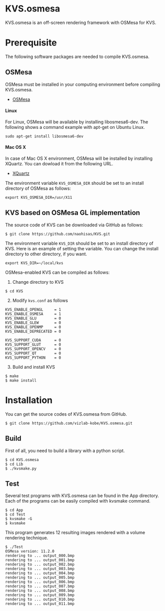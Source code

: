 KVS.osmesa
===
KVS.osmesa is an off-screen rendering framework with OSMesa for KVS.

# Prerequisite
The following software packages are needed to compile KVS.osmesa.

## OSMesa
OSMesa must be installed in your computing environment before compiling KVS.osmesa.

- [OSMesa](https://www.mesa3d.org/osmesa.html)

#### Linux
For Linux, OSMesa will be available by installing libosmesa6-dev. The following shows a command example with apt-get on Ubuntu Linux.
```
sudo apt-get install libosmesa6-dev
```

#### Mac OS X
In case of Mac OS X environment, OSMesa will be installed by installing XQuartz. You can dowload it from the following URL.

- [XQuartz](https://www.xquartz.org)

The environment variable ```KVS_OSMESA_DIR``` should be set to an install directory of OSMesa as follows:

```
export KVS_OSMESA_DIR=/usr/X11
```

## KVS based on OSMesa GL implementation
The source code of KVS can be downloaded via GitHub as follows:

```
$ git clone https://github.com/naohisas/KVS.git
```

The environment variable ```KVS_DIR``` should be set to an install directory of KVS. Here is an example of setting the variable. You can change the install directory to other directory, if you want.

```
export KVS_DIR=~/local/kvs
```

OSMesa-enabled KVS can be compiled as follows:

1. Change directory to KVS
```
$ cd KVS
```

2. Modify ```kvs.conf``` as follows
```
KVS_ENABLE_OPENGL     = 1
KVS_ENABLE_OSMESA     = 1
KVS_ENABLE_GLU        = 0
KVS_ENABLE_GLEW       = 0
KVS_ENABLE_OPENMP     = 0
KVS_ENABLE_DEPRECATED = 0

KVS_SUPPORT_CUDA      = 0
KVS_SUPPORT_GLUT      = 0
KVS_SUPPORT_OPENCV    = 0
KVS_SUPPORT_QT        = 0
KVS_SUPPORT_PYTHON    = 0
```

3. Build and install KVS
```
$ make
$ make install
```

# Installation
You can get the source codes of KVS.osmesa from GitHub.
```
$ git clone https://github.com/vizlab-kobe/KVS.osmesa.git
```

## Build
First of all, you need to build a library with a python script.
```
$ cd KVS.osmesa
$ cd Lib
$ ./kvsmake.py
```

## Test
Several test programs with KVS.osmesa can be found in the App directory. Each of the programs can be easily compiled with kvsmake command.
```
$ cd App
$ cd Test
$ kvsmake -G
$ kvsmake
```

This program generates 12 resulting images rendered with a volume rendering technique.
```
$ ./Test
OSMesa version: 11.2.0
rendering to ... output_000.bmp
rendering to ... output_001.bmp
rendering to ... output_002.bmp
rendering to ... output_003.bmp
rendering to ... output_004.bmp
rendering to ... output_005.bmp
rendering to ... output_006.bmp
rendering to ... output_007.bmp
rendering to ... output_008.bmp
rendering to ... output_009.bmp
rendering to ... output_010.bmp
rendering to ... output_011.bmp
```

